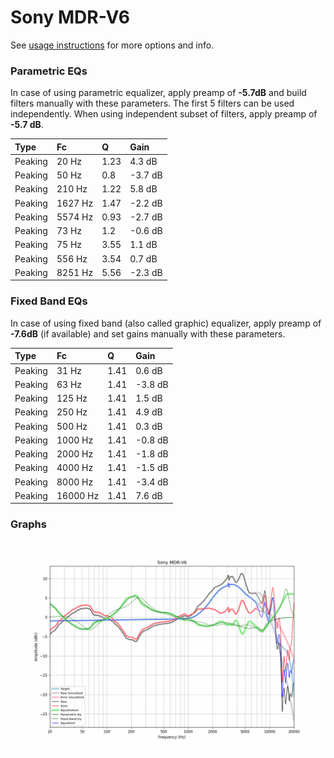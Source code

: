 # Sony MDR-V6
See [usage instructions](https://github.com/jaakkopasanen/AutoEq#usage) for more options and info.

### Parametric EQs
In case of using parametric equalizer, apply preamp of **-5.7dB** and build filters manually
with these parameters. The first 5 filters can be used independently.
When using independent subset of filters, apply preamp of **-5.7 dB**.

| Type    | Fc      |    Q | Gain    |
|:--------|:--------|:-----|:--------|
| Peaking | 20 Hz   | 1.23 | 4.3 dB  |
| Peaking | 50 Hz   | 0.8  | -3.7 dB |
| Peaking | 210 Hz  | 1.22 | 5.8 dB  |
| Peaking | 1627 Hz | 1.47 | -2.2 dB |
| Peaking | 5574 Hz | 0.93 | -2.7 dB |
| Peaking | 73 Hz   | 1.2  | -0.6 dB |
| Peaking | 75 Hz   | 3.55 | 1.1 dB  |
| Peaking | 556 Hz  | 3.54 | 0.7 dB  |
| Peaking | 8251 Hz | 5.56 | -2.3 dB |

### Fixed Band EQs
In case of using fixed band (also called graphic) equalizer, apply preamp of **-7.6dB**
(if available) and set gains manually with these parameters.

| Type    | Fc       |    Q | Gain    |
|:--------|:---------|:-----|:--------|
| Peaking | 31 Hz    | 1.41 | 0.6 dB  |
| Peaking | 63 Hz    | 1.41 | -3.8 dB |
| Peaking | 125 Hz   | 1.41 | 1.5 dB  |
| Peaking | 250 Hz   | 1.41 | 4.9 dB  |
| Peaking | 500 Hz   | 1.41 | 0.3 dB  |
| Peaking | 1000 Hz  | 1.41 | -0.8 dB |
| Peaking | 2000 Hz  | 1.41 | -1.8 dB |
| Peaking | 4000 Hz  | 1.41 | -1.5 dB |
| Peaking | 8000 Hz  | 1.41 | -3.4 dB |
| Peaking | 16000 Hz | 1.41 | 7.6 dB  |

### Graphs
![](./Sony%20MDR-V6.png)
